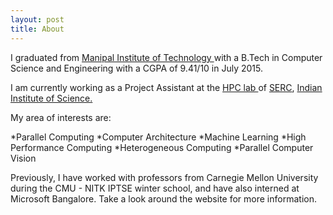 ```yaml
---
layout: post
title: About
---
```


I graduated from <a href = "http://manipal.edu/mu.html"> Manipal Institute of Technology </a> with a B.Tech in Computer Science and Engineering with a CGPA of 9.41/10 in July 2015.

I am currently working as a Project Assistant at the <a href= "http://hpc.serc.iisc.ernet.in/"> HPC lab </a> of <a href = "http://www.serc.iisc.in/"> SERC</a>, <a href = "http://www.iisc.ernet.in/">Indian Institute of Science. </a> </br>

My area of interests are:

*Parallel Computing
*Computer Architecture
*Machine Learning
*High Performance Computing
*Heterogeneous Computing
*Parallel Computer Vision </br>

Previously, I have worked with professors from Carnegie Mellon University  during the CMU - NITK IPTSE winter school, and have also interned at Microsoft Bangalore. Take a look around the website for more information. </br>


